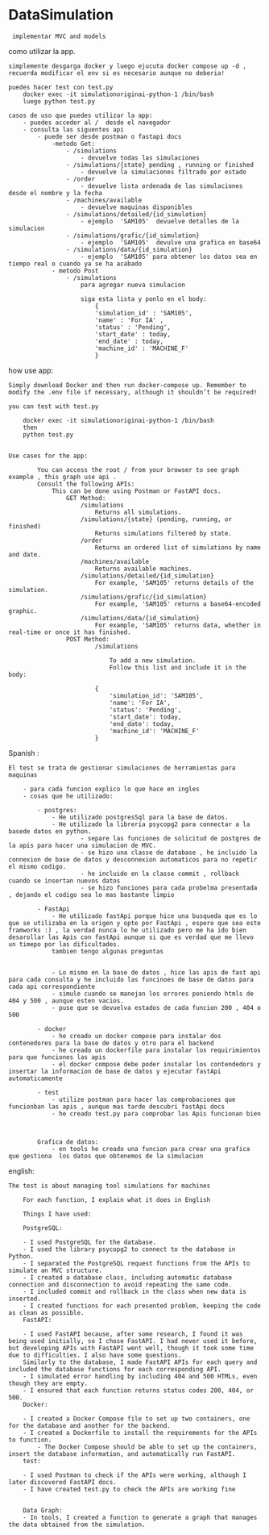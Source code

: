 # DataSimulation


     implementar MVC and models
     

como utilizar la app. 

    simplemente desgarga docker y luego ejucuta docker compose up -d , recuerda modificar el env si es necesario aunque no deberia!

    puedes hacer test con test.py 
        docker exec -it simulationoriginai-python-1 /bin/bash
        luego python test.py

    casos de uso que puedes utilizar la app:
        - puedes acceder al /  desde el navegador
        - consulta las siguentes api
            - puede ser desde postman o fastapi docs 
                -metodo Get:
                    - /simulations
                        - devuelve todas las simulaciones
                    - /simulations/{state} pending , running or finished
                        - devuelve la simulaciones filtrado por estado
                    - /order
                        - devuelve lista ordenada de las simulaciones desde el nombre y la fecha
                    - /machines/available 
                        - devuelve maquinas disponibles
                    - /simulations/detailed/{id_simulation} 
                        - ejemplo  'SAM105'  devuelve detalles de la simulacion
                    - /simulations/grafic/{id_simulation} 
                        - ejemplo  'SAM105'  devulve una grafica en base64 
                    - /simulations/data/{id_simulation}   
                        - ejemplo  'SAM105' para obtener los datos sea en tiempo real o cuando ya se ha acabado
                - metodo Post
                    - /simulations 
                        para agregar nueva simulacion

                        siga esta lista y ponlo en el body:
                            {
                            'simulation_id' : 'SAM105',
                            'name' : 'For IA' ,
                            'status' : 'Pending',
                            'start_date' : today,
                            'end_date' : today,
                            'machine_id' : 'MACHINE_F' 
                            }

how use app:

    Simply download Docker and then run docker-compose up. Remember to modify the .env file if necessary, although it shouldn’t be required!

    you can test with test.py

        docker exec -it simulationoriginai-python-1 /bin/bash
        then
        python test.py


    Use cases for the app:

            You can access the root / from your browser to see graph example , this graph use api .
            Consult the following APIs:
                This can be done using Postman or FastAPI docs.
                    GET Method:
                        /simulations
                            Returns all simulations.
                        /simulations/{state} (pending, running, or finished)
                            Returns simulations filtered by state.
                        /order
                            Returns an ordered list of simulations by name and date.
                        /machines/available
                            Returns available machines.
                        /simulations/detailed/{id_simulation}
                            For example, 'SAM105' returns details of the simulation.
                        /simulations/grafic/{id_simulation}
                            For example, 'SAM105' returns a base64-encoded graphic.
                        /simulations/data/{id_simulation}
                            For example, 'SAM105' returns data, whether in real-time or once it has finished.
                    POST Method:
                            /simulations

                                To add a new simulation.
                                Follow this list and include it in the body:

                            {
                                'simulation_id': 'SAM105',
                                'name': 'For IA',
                                'status': 'Pending',
                                'start_date': today,
                                'end_date': today,
                                'machine_id': 'MACHINE_F'
                            }


Spanish : 

    El test se trata de gestionar simulaciones de herramientas para maquinas
    
        - para cada funcion explico lo que hace en ingles
        - cosas que he utilizado:

            - postgres:
                - He utilizado postgresSql para la base de datos.
                - He utilizado la libreria psycopg2 para connectar a la basede datos en python.
                        - separe las funciones de solicitud de postgres de la apis para hacer una simulacion de MVC.
                        - se hizo una classe de database , he incluido la connexion de base de datos y desconnexion automaticos para no repetir el mismo codigo.
                        - he incluido en la classe commit , rollback cuando se insertan nuevos datos
                        - se hizo funciones para cada probelma presentada , dejando el codigo sea lo mas bastante limpio

            - FastApi
                - He utilizado fastApi porque hice una busqueda que es lo que se utilizaba en la origen y opte por FastApi , espero que sea este framworks :) , la verdad nunca lo he utilizado pero me ha ido bien desarollar las Apis con fastApi aunque si que es verdad que me llevo un timepo por las dificultades.
                tambien tengo algunas preguntas


                - Lo mismo en la base de datos , hice las apis de fast api para cada consulta y he incluido las funcinoes de base de datos para cada api correspondiente 
                - simule cuando se manejan los errores poniendo htmls de 404 y 500 , aunque esten vacios.
                - puse que se devuelva estados de cada funcion 200 , 404 o 500

            - docker
                - he creado un docker compose para instalar dos contenedores para la base de datos y otro para el backend
                - he creado un dockerfile para instalar los requirimientos para que funciones las apis
                - el docker compose debe poder instalar los contendedors y insertar la informacion de base de datos y ejecutar fastApi automaticamente

            - test
                - utilize postman para hacer las comprobaciones que funcionban las apis , aunque mas tarde descubri fastApi docs
                - he creado test.py para comprobar las Apis funcionan bien



            Grafica de datos:
                - en tools he creado una funcion para crear una grafica que gestiona  los datos que obtenemos de la simulacion


english:

    The test is about managing tool simulations for machines

        For each function, I explain what it does in English

        Things I have used:

        PostgreSQL:

        - I used PostgreSQL for the database.
        - I used the library psycopg2 to connect to the database in Python.
        - I separated the PostgreSQL request functions from the APIs to simulate an MVC structure.
        - I created a database class, including automatic database connection and disconnection to avoid repeating the same code.
        - I included commit and rollback in the class when new data is inserted.
        - I created functions for each presented problem, keeping the code as clean as possible.
        FastAPI:

        - I used FastAPI because, after some research, I found it was being used initially, so I chose FastAPI. I had never used it before, but developing APIs with FastAPI went well, though it took some time due to difficulties. I also have some questions.
        Similarly to the database, I made FastAPI APIs for each query and included the database functions for each corresponding API.
        - I simulated error handling by including 404 and 500 HTMLs, even though they are empty.
        - I ensured that each function returns status codes 200, 404, or 500.
        Docker:

        - I created a Docker Compose file to set up two containers, one for the database and another for the backend.
        - I created a Dockerfile to install the requirements for the APIs to function.
            - The Docker Compose should be able to set up the containers, insert the database information, and automatically run FastAPI.
        test:

        - I used Postman to check if the APIs were working, although I later discovered FastAPI docs.
        - I have created test.py to check the APIs are working fine


        Data Graph:
        - In tools, I created a function to generate a graph that manages the data obtained from the simulation.

  





       
